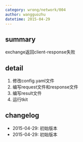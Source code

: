 ```yaml
---
category: wrong/network/004
author: wangguozhu
datetime: 2015-04-29
---
```


## summary

exchange返回client-response失败

## detail

1. 修改config.yaml文件
1. 编写request文件和response文件
1. 编写result文件
1. 运行tkit

## changelog

- 2015-04-29: 初始版本
- 2015-04-29: 初始版本